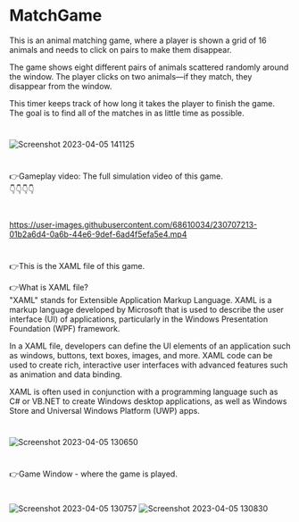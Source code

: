 # MatchGame

This is an animal matching game, where a player is shown a grid of 16 animals and needs to click on pairs to make them disappear. 

The game shows eight different pairs of animals scattered randomly around the window. The player clicks on two animals—if they 
match, they disappear from the window. 

This timer keeps track of how long it takes the player to finish the game. The goal is to find all of the matches in as little time as 
possible.

#
![Screenshot 2023-04-05 141125](https://user-images.githubusercontent.com/68610034/230705106-d206e4a3-5de6-43c8-a995-527814f4ea41.png)
#
#
👉Gameplay video: The full simulation video of this game. <a><br></a>
👇👇👇👇
#
https://user-images.githubusercontent.com/68610034/230707213-01b2a6d4-0a6b-44e6-9def-6ad4f5efa5e4.mp4
#
👉This is the XAML file of this game. 

👉What is XAML file? <a><br></a>
"XAML" stands for Extensible Application Markup Language. XAML is a markup language developed by Microsoft that is used to describe the user interface (UI) of applications, particularly in the Windows Presentation Foundation (WPF) framework.

In a XAML file, developers can define the UI elements of an application such as windows, buttons, text boxes, images, and more. XAML code can be used to create rich, interactive user interfaces with advanced features such as animation and data binding.

XAML is often used in conjunction with a programming language such as C# or VB.NET to create Windows desktop applications, as well as Windows Store and Universal Windows Platform (UWP) apps.
#
![Screenshot 2023-04-05 130650](https://user-images.githubusercontent.com/68610034/230705127-9efeb154-6e83-4736-bace-ab9d19b7c5c7.png)
#

👉Game Window - where the game is played.
#
![Screenshot 2023-04-05 130757](https://user-images.githubusercontent.com/68610034/230705151-366fe2d0-e4a4-4265-87ac-d66a097eb263.png)
![Screenshot 2023-04-05 130830](https://user-images.githubusercontent.com/68610034/230705152-e66cfb5d-34fd-4c54-8ab5-7e31408f3d66.png)
